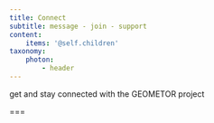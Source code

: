 ```yaml
---
title: Connect
subtitle: message - join - support
content:
    items: '@self.children'
taxonomy:
    photon:
        - header
---
```


get and stay connected with the GEOMETOR project

===
